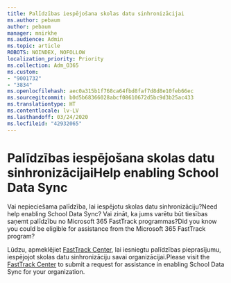 ```yaml
---
title: Palīdzības iespējošana skolas datu sinhronizācijai
ms.author: pebaum
author: pebaum
manager: mnirkhe
ms.audience: Admin
ms.topic: article
ROBOTS: NOINDEX, NOFOLLOW
localization_priority: Priority
ms.collection: Adm_O365
ms.custom:
- "9001732"
- "3834"
ms.openlocfilehash: aec0a315b1f768ca64fbd8faf7d8d8e10feb66ec
ms.sourcegitcommit: b0d5b68366028abcf08610672d5bc9d3b25ac433
ms.translationtype: HT
ms.contentlocale: lv-LV
ms.lasthandoff: 03/24/2020
ms.locfileid: "42932065"
---
```

# <a name="help-enabling-school-data-sync"></a><span data-ttu-id="63a67-102">Palīdzības iespējošana skolas datu sinhronizācijai</span><span class="sxs-lookup"><span data-stu-id="63a67-102">Help enabling School Data Sync</span></span>

<span data-ttu-id="63a67-103">Vai nepieciešama palīdzība, lai iespējotu skolas datu sinhronizāciju?</span><span class="sxs-lookup"><span data-stu-id="63a67-103">Need help enabling School Data Sync?</span></span> <span data-ttu-id="63a67-104">Vai zināt, ka jums varētu būt tiesības saņemt palīdzību no Microsoft 365 FastTrack programmas?</span><span class="sxs-lookup"><span data-stu-id="63a67-104">Did you know you could be eligible for assistance from the Microsoft 365 FastTrack program?</span></span>

<span data-ttu-id="63a67-105">Lūdzu, apmeklējiet [FastTrack Center](https://www.microsoft.com/fasttrack), lai iesniegtu palīdzības pieprasījumu, iespējojot skolas datu sinhronizāciju savai organizācijai.</span><span class="sxs-lookup"><span data-stu-id="63a67-105">Please visit the [FastTrack Center](https://www.microsoft.com/fasttrack) to submit a request for assistance in enabling School Data Sync for your organization.</span></span>
